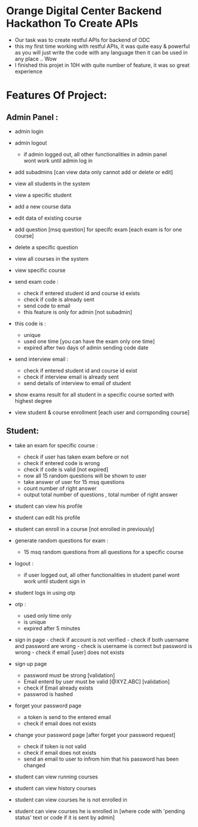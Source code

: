 # Orange Digital Center Backend Hackathon To Create APIs
- Our task was to create restful APIs for backend of ODC 
- this my first time working with restful APIs, it was quite easy & powerful as you will just write the code with any language then it can be used in any
place .. Wow 
- I finished this projet in 10H with quite number of feature, it was so great experience 
# Features Of Project:
## Admin Panel :
- admin login
- admin logout
    - if admin logged out, all other functionalities in admin panel  
    wont work until admin log in
- add subadmins [can view data only cannot add or delete or edit]
- view all students in the system
- view a specific student
- add a new course data
- edit data of existing course
- add question [msq question] for specifc exam [each exam is for one course]
- delete a specific question 
- view all courses in the system
- view specific course
- send exam code :
	- check if entered student id and course id exists
	- check if code is already sent
	- send code to email 
	- this feature is only for admin [not subadmin]
 - this code is : 
	- unique
	- used one time [you can have the exam only one time]
	- expired after two days of admin sending code date
- send interview email :
	- check if entered student id and course id exist
	- check if interview email is already sent
	- send details of interview to email of student
                
- show exams result for all student in a specific course sorted with highest degree
- view student & course enrollment [each user and corrsponding course]


## Student:

- take an exam for specific course :
	- check if user has taken exam before or not
	- check if entered code is wrong
	- check if code is valid [not expired]
	- now all 15 random questions will be shown to user
	- take answer of user for 15 msq questions
	- count number of right answer
	- output total number of questions , total number of right answer
- student can view his profile 
- student can edit his profile 
- student can enroll in a course [not enrolled in previously]
- generate random questions for exam :
	- 15 msq random questions from all questions for a specific course 
- logout :
	- if user logged out, all other functionalities in student panel wont work until student sign in
- student logs in using otp 
- otp : 
	- used only time only
	- is unique
	- expired after 5 minutes
- sign in page
        - check if account is not verified
        - check if both username and password are wrong
        - check is username is correct but password is wrong
        - check if email [user] does not exists
- sign up page
	- password must be strong [validation]
	- Email enterd by user must be valid [@XYZ.ABC] [validation]
	- check if Email already exists
	- passwrod is hashed
- forget your password page
	- a token is send to the entered email
	- check if email does not exists
- change your password page [after forget your password request]
	- check if token is not valid
	- check if email does not exists
	- send an email to user to infrom him that his password has been changed

- student can view running courses
- student can view history courses
- student can view courses he is not enrolled in
- student can view courses he is enrolled in [where code with 'pending status' text or code if it is sent by admin]
